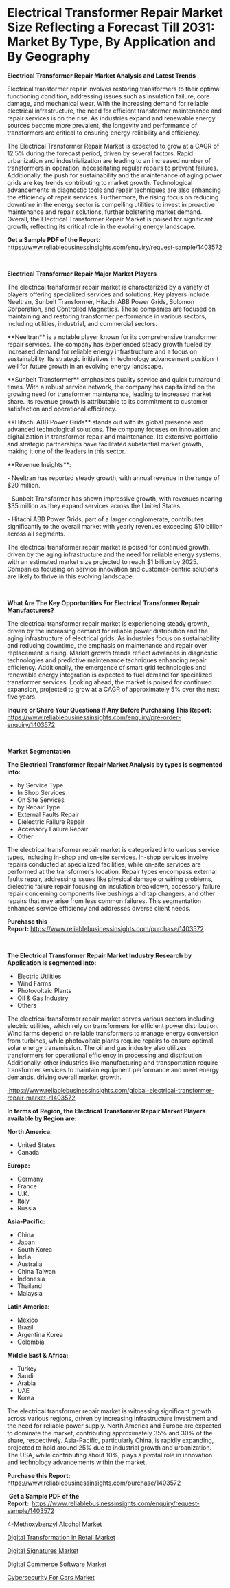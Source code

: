 <p><h1>Electrical Transformer Repair Market Size Reflecting a Forecast Till 2031: Market By Type, By Application and By Geography</h1></p><p><strong>Electrical Transformer Repair Market Analysis and Latest Trends</strong></p>
<p><p>Electrical transformer repair involves restoring transformers to their optimal functioning condition, addressing issues such as insulation failure, core damage, and mechanical wear. With the increasing demand for reliable electrical infrastructure, the need for efficient transformer maintenance and repair services is on the rise. As industries expand and renewable energy sources become more prevalent, the longevity and performance of transformers are critical to ensuring energy reliability and efficiency.</p><p>The Electrical Transformer Repair Market is expected to grow at a CAGR of 12.5% during the forecast period, driven by several factors. Rapid urbanization and industrialization are leading to an increased number of transformers in operation, necessitating regular repairs to prevent failures. Additionally, the push for sustainability and the maintenance of aging power grids are key trends contributing to market growth. Technological advancements in diagnostic tools and repair techniques are also enhancing the efficiency of repair services. Furthermore, the rising focus on reducing downtime in the energy sector is compelling utilities to invest in proactive maintenance and repair solutions, further bolstering market demand. Overall, the Electrical Transformer Repair Market is poised for significant growth, reflecting its critical role in the evolving energy landscape.</p></p>
<p><strong>Get a Sample PDF of the Report:&nbsp;</strong> <a href="https://www.reliablebusinessinsights.com/enquiry/request-sample/1403572?utm_campaign=1784&utm_medium=2&utm_source=Github&utm_content=ia&utm_term=23102024&utm_id=electrical-transformer-repair">https://www.reliablebusinessinsights.com/enquiry/request-sample/1403572</a></p>
<p>&nbsp;</p>
<p><strong>Electrical Transformer Repair Major Market Players</strong></p>
<p><p>The electrical transformer repair market is characterized by a variety of players offering specialized services and solutions. Key players include Neeltran, Sunbelt Transformer, Hitachi ABB Power Grids, Solomon Corporation, and Controlled Magnetics. These companies are focused on maintaining and restoring transformer performance in various sectors, including utilities, industrial, and commercial sectors.</p><p>**Neeltran** is a notable player known for its comprehensive transformer repair services. The company has experienced steady growth fueled by increased demand for reliable energy infrastructure and a focus on sustainability. Its strategic initiatives in technology advancement position it well for future growth in an evolving energy landscape.</p><p>**Sunbelt Transformer** emphasizes quality service and quick turnaround times. With a robust service network, the company has capitalized on the growing need for transformer maintenance, leading to increased market share. Its revenue growth is attributable to its commitment to customer satisfaction and operational efficiency.</p><p>**Hitachi ABB Power Grids** stands out with its global presence and advanced technological solutions. The company focuses on innovation and digitalization in transformer repair and maintenance. Its extensive portfolio and strategic partnerships have facilitated substantial market growth, making it one of the leaders in this sector.</p><p>**Revenue Insights**: </p><p>- Neeltran has reported steady growth, with annual revenue in the range of $20 million.</p><p>- Sunbelt Transformer has shown impressive growth, with revenues nearing $35 million as they expand services across the United States.</p><p>- Hitachi ABB Power Grids, part of a larger conglomerate, contributes significantly to the overall market with yearly revenues exceeding $10 billion across all segments.</p><p>The electrical transformer repair market is poised for continued growth, driven by the aging infrastructure and the need for reliable energy systems, with an estimated market size projected to reach $1 billion by 2025. Companies focusing on service innovation and customer-centric solutions are likely to thrive in this evolving landscape.</p></p>
<p>&nbsp;</p>
<p><strong>What Are The Key Opportunities For Electrical Transformer Repair Manufacturers?</strong></p>
<p><p>The electrical transformer repair market is experiencing steady growth, driven by the increasing demand for reliable power distribution and the aging infrastructure of electrical grids. As industries focus on sustainability and reducing downtime, the emphasis on maintenance and repair over replacement is rising. Market growth trends reflect advances in diagnostic technologies and predictive maintenance techniques enhancing repair efficiency. Additionally, the emergence of smart grid technologies and renewable energy integration is expected to fuel demand for specialized transformer services. Looking ahead, the market is poised for continued expansion, projected to grow at a CAGR of approximately 5% over the next five years.</p></p>
<p><strong>Inquire or Share Your Questions If Any Before Purchasing This Report:</strong> <a href="https://www.reliablebusinessinsights.com/enquiry/pre-order-enquiry/1403572?utm_campaign=1784&utm_medium=2&utm_source=Github&utm_content=ia&utm_term=23102024&utm_id=electrical-transformer-repair">https://www.reliablebusinessinsights.com/enquiry/pre-order-enquiry/1403572</a></p>
<p>&nbsp;</p>
<p><strong>Market Segmentation</strong></p>
<p><strong>The Electrical Transformer Repair Market Analysis by types is segmented into:</strong></p>
<p><ul><li>by Service Type</li><li>In Shop Services</li><li>On Site Services</li><li>by Repair Type</li><li>External Faults Repair</li><li>Dielectric Failure Repair</li><li>Accessory Failure Repair</li><li>Other</li></ul></p>
<p><p>The electrical transformer repair market is categorized into various service types, including in-shop and on-site services. In-shop services involve repairs conducted at specialized facilities, while on-site services are performed at the transformer’s location. Repair types encompass external faults repair, addressing issues like physical damage or wiring problems, dielectric failure repair focusing on insulation breakdown, accessory failure repair concerning components like bushings and tap changers, and other repairs that may arise from less common failures. This segmentation enhances service efficiency and addresses diverse client needs.</p></p>
<p><strong>Purchase this Report:&nbsp;</strong><a href="https://www.reliablebusinessinsights.com/purchase/1403572?utm_campaign=1784&utm_medium=2&utm_source=Github&utm_content=ia&utm_term=23102024&utm_id=electrical-transformer-repair">https://www.reliablebusinessinsights.com/purchase/1403572</a></p>
<p>&nbsp;</p>
<p><strong>The Electrical Transformer Repair Market Industry Research by Application is segmented into:</strong></p>
<p><ul><li>Electric Utilities</li><li>Wind Farms</li><li>Photovoltaic Plants</li><li>Oil & Gas Industry</li><li>Others</li></ul></p>
<p><p>The electrical transformer repair market serves various sectors including electric utilities, which rely on transformers for efficient power distribution. Wind farms depend on reliable transformers to manage energy conversion from turbines, while photovoltaic plants require repairs to ensure optimal solar energy transmission. The oil and gas industry also utilizes transformers for operational efficiency in processing and distribution. Additionally, other industries like manufacturing and transportation require transformer services to maintain equipment performance and meet energy demands, driving overall market growth.</p></p>
<p><a href="https://www.reliablebusinessinsights.com/global-electrical-transformer-repair-market-r1403572?utm_campaign=1784&utm_medium=2&utm_source=Github&utm_content=ia&utm_term=23102024&utm_id=electrical-transformer-repair">&nbsp;https://www.reliablebusinessinsights.com/global-electrical-transformer-repair-market-r1403572</a></p>
<p><strong>In terms of Region, the Electrical Transformer Repair Market Players available by Region are:</strong></p>
<p>
    <p> <strong> North America: </strong>
        <ul>
            <li>United States</li>
            <li>Canada</li>
        </ul>
        </p> 
    <p> <strong> Europe: </strong>
        <ul>
            <li>Germany</li>
            <li>France</li>
            <li>U.K.</li>
            <li>Italy</li>
            <li>Russia</li>
        </ul>
        </p> 
    <p> <strong> Asia-Pacific: </strong>
        <ul>
            <li>China</li>
            <li>Japan</li>
            <li>South Korea</li>
            <li>India</li>
            <li>Australia</li>
            <li>China Taiwan</li>
            <li>Indonesia</li>
            <li>Thailand</li>
            <li>Malaysia</li>
        </ul>
        </p> 
    <p> <strong> Latin America: </strong>
        <ul>
            <li>Mexico</li>
            <li>Brazil</li>
            <li>Argentina Korea</li>
            <li>Colombia</li>
        </ul>
        </p> 
    <p> <strong> Middle East & Africa: </strong>
        <ul>
            <li>Turkey</li>
            <li>Saudi</li>
            <li>Arabia</li>
            <li>UAE</li>
            <li>Korea</li>
        </ul>
    </p>
    </p>
<p><p>The electrical transformer repair market is witnessing significant growth across various regions, driven by increasing infrastructure investment and the need for reliable power supply. North America and Europe are expected to dominate the market, contributing approximately 35% and 30% of the share, respectively. Asia-Pacific, particularly China, is rapidly expanding, projected to hold around 25% due to industrial growth and urbanization. The USA, while contributing about 10%, plays a pivotal role in innovation and technology advancements within the market.</p></p>
<p><strong>Purchase this Report: </strong><a href="https://www.reliablebusinessinsights.com/purchase/1403572?utm_campaign=1784&utm_medium=2&utm_source=Github&utm_content=ia&utm_term=23102024&utm_id=electrical-transformer-repair">https://www.reliablebusinessinsights.com/purchase/1403572</a></p>
<p>&nbsp;<strong>Get a Sample PDF of the Report:&nbsp;&nbsp;</strong><a href="https://www.reliablebusinessinsights.com/enquiry/request-sample/1403572?utm_campaign=1784&utm_medium=2&utm_source=Github&utm_content=ia&utm_term=23102024&utm_id=electrical-transformer-repair">https://www.reliablebusinessinsights.com/enquiry/request-sample/1403572</a></p>
<p><strong></strong></p>
<p><p><a href="https://github.com/sakalstgliemsk/Market-Research-Report-List-1/blob/main/4-methoxybenzyl-alcohol-market.md?utm_campaign=1784&utm_medium=2&utm_source=Github&utm_content=ia&utm_term=23102024&utm_id=electrical-transformer-repair">4-Methoxybenzyl Alcohol Market</a></p><p><a href="https://www.linkedin.com/pulse/market-leaders-laggards-global-digital-transformation-retail-trends-ulwvc?utm_campaign=1784&utm_medium=2&utm_source=Github&utm_content=ia&utm_term=23102024&utm_id=electrical-transformer-repair">Digital Transformation in Retail Market</a></p><p><a href="https://www.linkedin.com/pulse/global-digital-signatures-market-exploring-share-trends-future-yz58c?utm_campaign=1784&utm_medium=2&utm_source=Github&utm_content=ia&utm_term=23102024&utm_id=electrical-transformer-repair">Digital Signatures Market</a></p><p><a href="https://www.linkedin.com/pulse/consumer-behavior-shifts-digital-commerce-software-market-demand-w789c?utm_campaign=1784&utm_medium=2&utm_source=Github&utm_content=ia&utm_term=23102024&utm_id=electrical-transformer-repair">Digital Commerce Software Market</a></p><p><a href="https://www.linkedin.com/pulse/cybersecurity-cars-market-dynamics-application-types-emerging-j3vdc?utm_campaign=1784&utm_medium=2&utm_source=Github&utm_content=ia&utm_term=23102024&utm_id=electrical-transformer-repair">Cybersecurity For Cars Market</a></p></p>